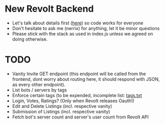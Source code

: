 # New Revolt Backend


- Let's talk about details first ([here](https://app.revolt.chat/invite/WY1Pc06K)) so code works for everyone
- Don't hesitate to ask me (nerrix) for anything, let it be minor questions
- Please stick with the stack as used in index.js unless we agreed on doing otherwise.


# TODO
- Vanity Invite GET endpoint (this endpoint will be called from the frontend, dont worry about routing here, it should respond with JSON, as every other endpoint).
- List bots / servers by tags
- Enforce certain tags (to be expended, incomplete list: [tags.txt](tags.txt)
- Login, Votes, Ratings? (Only when Revolt releases Oauth!)
- Edit and Delete Listings (incl. respective vanity)
- Submission of Listings (incl. respective vanity)
- Fetch bot's server count and server's user count from Revolt API
